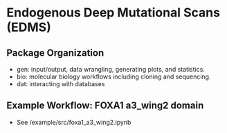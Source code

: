 # Endogenous Deep Mutational Scans (EDMS)
## Package Organization
- gen: input/output, data wrangling, generating plots, and statistics.
- bio: molecular biology workflows including cloning and sequencing.
- dat: interacting with databases

## Example Workflow: FOXA1 a3_wing2 domain
- See /example/src/foxa1_a3_wing2.ipynb